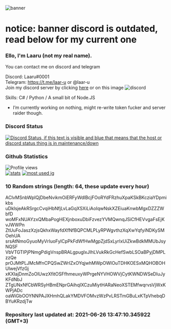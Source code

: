 
![banner](https://raw.githubusercontent.com/stop-bark/stop-bark/master/banner4.png)
# notice: banner discord is outdated, read below for my current one


### Ello, I'm Laaru (not my real name).

You can contact me on discord and telegram  

Discord: Laaru#0001  
Telegram: https://t.me/laar-u or @laar-u  
Join my discord server by clicking [here](https://discord.gg/invite/monk) or on this image ![discord](https://discord.com/api/guilds/848458923136122901/embed.png)

Skills: C# / Python / A small bit of Node.JS  

- I’m currently working on nothing, might re-write token fucker and server raider though.

### Discord Status
[![Discord Status, if this text is visible and blue that means that the host or discord status thing is in maintenance/down](https://discord.c99.nl/widget/theme-4/739824148267925565.png)](https://discord.c99.nl/)

### Github Statistics
![Profile views](https://komarev.com/ghpvc/?username=Laar-u) <br> [![stats](https://github-readme-stats.vercel.app/api?username=Laar-u&show_icons=true&theme=synthwave)](https://github.com/anuraghazra/github-readme-stats) [![most used ig](https://github-readme-stats.vercel.app/api/top-langs/?username=Laar-u&layout=compact&theme=synthwave&show_icons=true&langs_count=10)]((https://github.com/anuraghazra/github-readme-stats))

### 10 Random strings (length: 64, these update every hour)
AClvMSnbWpIQjDbeNvikmOiERFyWdlBcjFOoRYdFRzhuXpaKSkBKcziaYDpmikbs
uDkIsjeAkRSrgcCvqiHbNfjLvLaGqXSXiLiAoIqwNskXZEiuaKnwbMgxDZZZWbfD
woMFxNUAYzxQMbaPogHEXjnboxuDbiFzvezYVMQwnqJSiCfHEVvgaFsEjKvJWWPn
ZtUuFoJaszXzjsQkhxWayfdXfNfBQPCMLPLyRPWgvthzXqXwYqfyiNDKySMOehUA
srsAtNmoGyuoMyVrIuoFylCpPkFdWfHwMgpZjdSxLyrlxUiZkwBdkMMUbJsyNQSF
VbVTGTIPjPNmgPdigVnspBRALgpuglxJIhLVukRkGcHefSwbLSOaBPyjDMPLzzQe
prOJMtPLJMcMfnCPQSwZWrIZxOYqjwhMWpOWIOuTDHKOESxMQHOBOHUlwejVfzGj
xKXIajDnmZoOlUwzXfitOSFfhmeuxyWPrgeNYVHOWVjCytKWNDWSeDIuJyKFdNbJ
ZTgUNxNfCbWRSyHBmENprGAihqIXCzuMiytHARaNeoXSTEMfwqrvsVjWxKWPjADc
oaWiGbOOYNNPAJXHmhQLakYMDVFOMvzWzPvLRSTmGBuLxKTpVhebqDBYuKRzdjTw

### Repository last updated at: 2021-06-26 13:47:10.345922 (GMT+3)
